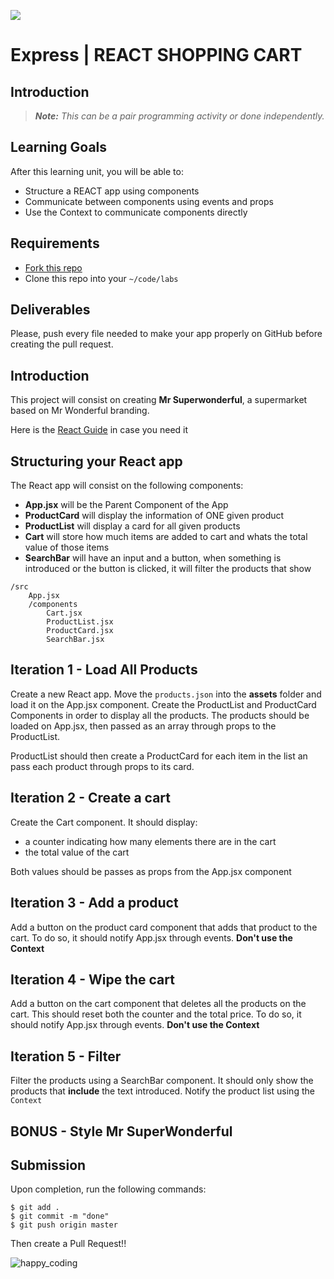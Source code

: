 ![](https://user-images.githubusercontent.com/970858/63474771-d6734700-c469-11e9-83bb-9429da563909.png)

# Express | REACT SHOPPING CART

## Introduction

> ***Note:*** _This can be a pair programming activity or done independently._

## Learning Goals

After this learning unit, you will be able to:

- Structure a REACT app using components
- Communicate between components using events and props
- Use the Context to communicate components directly

## Requirements

- [Fork this repo](https://guides.github.com/activities/forking/)
- Clone this repo into your `~/code/labs`

## Deliverables

Please, push every file needed to make your app properly on GitHub before creating the pull request.

## Introduction

This project will consist on creating **Mr Superwonderful**, a supermarket based on Mr Wonderful branding.

Here is the [React Guide](https://react.dev/learn) in case you need it

## Structuring your React app

The React app will consist on the following components:

- **App.jsx** will be the Parent Component of the App
- **ProductCard** will display the information of ONE given product
- **ProductList** will display a card for all given products
- **Cart** will store how much items are added to cart and whats the total value of those items
- **SearchBar** will have an input and a button, when something is introduced or the button is clicked, it will filter the products that show

```
/src
    App.jsx
    /components
        Cart.jsx
        ProductList.jsx
        ProductCard.jsx
        SearchBar.jsx
```


## Iteration 1 - Load All Products

Create a new React app. Move the `products.json` into the **assets** folder and load it on the App.jsx component. Create the ProductList and ProductCard Components in order to display all the products. The products should be loaded on App.jsx, then passed as an array through props to the ProductList.

ProductList should then create a ProductCard for each item in the list an pass each product through props to its card.

## Iteration 2 - Create a cart

Create the Cart component. It should display:

- a counter indicating how many elements there are in the cart
- the total value of the cart

Both values should be passes as props from the App.jsx component

## Iteration 3 - Add a product

Add a button on the product card component that adds that product to the cart. To do so, it should notify App.jsx through events. **Don't use the Context**

## Iteration 4 - Wipe the cart

Add a button on the cart component that deletes all the products on the cart. This should reset both the counter and the total price. To do so, it should notify App.jsx through events. **Don't use the Context**

## Iteration 5 - Filter

Filter the products using a SearchBar component. It should only show the products that **include** the text introduced. Notify the product list using the `Context`

## BONUS - Style Mr SuperWonderful

## Submission

Upon completion, run the following commands:

```
$ git add .
$ git commit -m "done"
$ git push origin master
```

Then create a Pull Request!!


![happy_coding](https://user-images.githubusercontent.com/970858/63899010-c23fc480-c9ea-11e9-84a2-542907e42362.png)
